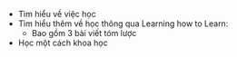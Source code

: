 - Tìm hiểu về việc học
- Tìm hiểu thêm về học thông qua Learning how to Learn:
	- Bao gồm 3 bài viết tóm lược
- Học một cách khoa học